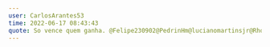 ```yaml
---
user: CarlosArantes53
time: 2022-06-17 08:43:43
quote: So vence quem ganha. @Felipe230902@PedrinHm@lucianomartinsjr@Rhogger@jaislaataides@Nevoa19
---
```

